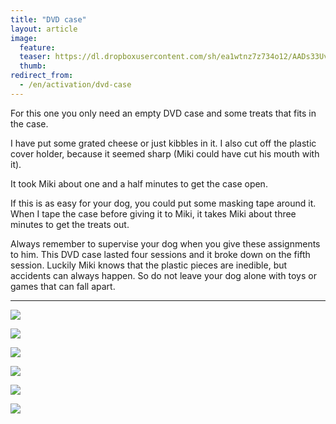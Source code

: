 ```yaml
---
title: "DVD case"
layout: article
image:
  feature:
  teaser: https://dl.dropboxusercontent.com/sh/ea1wtnz7z734o12/AADs33Uv3j9MB9wJ47KuyjxOa/aktivointi/dvd-kotelo/DSC33080-245px.jpg
  thumb:
redirect_from:
  - /en/activation/dvd-case
---
```


For this one you only need an empty DVD case and some treats that fits in the case.

I have put some grated cheese or just kibbles in it. I also cut off the plastic cover holder, because it seemed sharp (Miki could have cut his mouth with it). 

It took Miki about one and a half minutes to get the case open.

If this is as easy for your dog, you could put some masking tape around it. When I tape the case before giving it to Miki, it takes Miki about three minutes to get the treats out.

Always remember to supervise your dog when you give these assignments to him. This DVD case lasted four sessions and it broke down on the fifth session. Luckily Miki knows that the plastic pieces are inedible, but accidents can always happen. So do not leave your dog alone with toys or games that can fall apart.

---

[![](https://dl.dropboxusercontent.com/sh/ea1wtnz7z734o12/AABofpIbVN3mdEG6o14lhEAla/aktivointi/dvd-kotelo/DSC33045-800px.jpg)](https://dl.dropboxusercontent.com/sh/ea1wtnz7z734o12/AACAmgyHZqzeop2P2Y9sbyUga/aktivointi/dvd-kotelo/DSC33045.jpg)

[![](https://dl.dropboxusercontent.com/sh/ea1wtnz7z734o12/AAAakH2Uak0Ohp6PAuSaMQNia/aktivointi/dvd-kotelo/DSC33086-800px.jpg)](https://dl.dropboxusercontent.com/sh/ea1wtnz7z734o12/AAA_TutwAYXANKNVOvwK-obAa/aktivointi/dvd-kotelo/DSC33086.jpg)

[![](https://dl.dropboxusercontent.com/sh/ea1wtnz7z734o12/AAA2t4M8ymsfaECZWwz9WExla/aktivointi/dvd-kotelo/DSC33080-800px.jpg)](https://dl.dropboxusercontent.com/sh/ea1wtnz7z734o12/AACjPPANuXyUuZqJpHsiMzjfa/aktivointi/dvd-kotelo/DSC33080.jpg)

[![](https://dl.dropboxusercontent.com/sh/ea1wtnz7z734o12/AABuiE6XKmy4qFeuePIpzj2ma/aktivointi/dvd-kotelo/DSC40918-800px.jpg)](https://dl.dropboxusercontent.com/sh/ea1wtnz7z734o12/AAA6L9U6le25XilgGvYgcwZ1a/aktivointi/dvd-kotelo/DSC40918.jpg)

[![](https://dl.dropboxusercontent.com/sh/ea1wtnz7z734o12/AABoC0OpNzmD46AL6XBSFmIKa/aktivointi/dvd-kotelo/DSC40941-800px.jpg)](https://dl.dropboxusercontent.com/sh/ea1wtnz7z734o12/AADDKSQuEVEywN9aCQWxYJR4a/aktivointi/dvd-kotelo/DSC40941.jpg)

[![](https://dl.dropboxusercontent.com/sh/ea1wtnz7z734o12/AAC5WypyeQkDcOXi_nv97ckPa/aktivointi/dvd-kotelo/DSC41068-800px.jpg)](https://dl.dropboxusercontent.com/sh/ea1wtnz7z734o12/AADAnlR9OLd00xlVMLsQtWHUa/aktivointi/dvd-kotelo/DSC41068.jpg)
